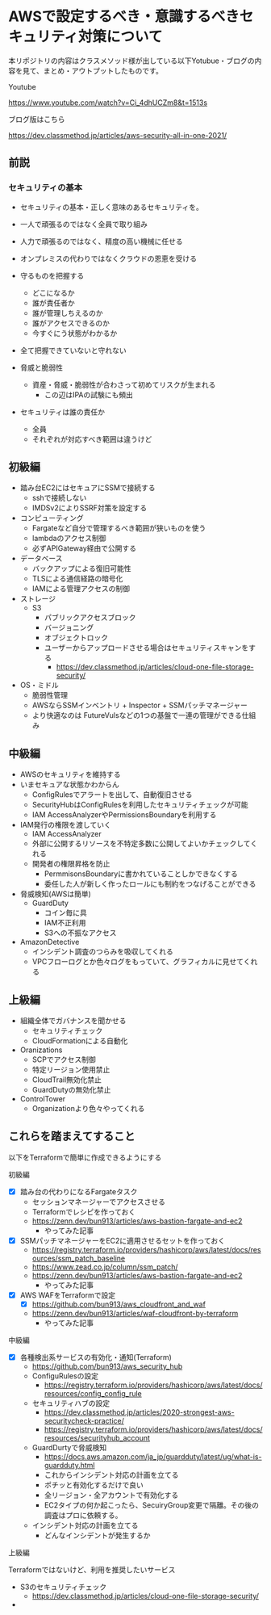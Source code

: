 # AWSで設定するべき・意識するべきセキュリティ対策について

本リポジトリの内容はクラスメソッド様が出している以下Yotubue・ブログの内容を見て、まとめ・アウトプットしたものです。

Youtube

https://www.youtube.com/watch?v=Ci_4dhUCZm8&t=1513s

ブログ版はこちら

https://dev.classmethod.jp/articles/aws-security-all-in-one-2021/


## 前説

### セキュリティの基本

- セキュリティの基本・正しく意味のあるセキュリティを。
- 一人で頑張るのではなく全員で取り組み
- 人力で頑張るのではなく、精度の高い機械に任せる
- オンプレミスの代わりではなくクラウドの恩恵を受ける

- 守るものを把握する
  - どこになるか
  - 誰が責任者か
  - 誰が管理しちえるのか
  - 誰がアクセスできるのか
  - 今すぐにう状態がわかるか
- 全て把握できていないと守れない

- 脅威と脆弱性
  - 資産・脅威・脆弱性が合わさって初めてリスクが生まれる
    - この辺はIPAの試験にも頻出

- セキュリティは誰の責任か
  - 全員
  - それぞれが対応すべき範囲は違うけど


## 初級編

- 踏み台EC2にはセキュアにSSMで接続する
  - sshで接続しない
  - IMDSv2によりSSRF対策を設定する
- コンピューティング
  - Fargateなど自分で管理するべき範囲が狭いものを使う
  - lambdaのアクセス制御
  - 必ずAPIGateway経由で公開する
- データベース
  - バックアップによる復旧可能性
  - TLSによる通信経路の暗号化
  - IAMによる管理アクセスの制御
- ストレージ
  - S3
    - パブリックアクセスブロック
    - バージョニング
    - オブジェクトロック
    - ユーザーからアップロードさせる場合はセキュリティスキャンをする
      - https://dev.classmethod.jp/articles/cloud-one-file-storage-security/
- OS・ミドル
  - 脆弱性管理
  - AWSならSSMインベントリ + Inspector + SSMパッチマネージャー
  - より快適なのは FutureVulsなどの1つの基盤で一連の管理ができる仕組み

## 中級編

- AWSのセキュリティを維持する
- いまセキュアな状態かわからん
  - ConfigRulesでアラートを出して、自動復旧させる
  - SecurityHubはConfigRulesを利用したセキュリティチェックが可能
  - IAM AccessAnalyzerやPermissionsBoundaryを利用する
- IAM発行の権限を渡していく
  - IAM AccessAnalyzer
  - 外部に公開するリソースを不特定多数に公開してよいかチェックしてくれる
  - 開発者の権限昇格を防止
    - PermmisonsBoundaryに書かれていることしかできなくする
    - 委任した人が新しく作ったロールにも制約をつなげることができる
- 脅威検知(AWSは簡単)
  - GuardDuty
    - コイン毎に具
    - IAM不正利用
    - S3への不振なアクセス
- AmazonDetective
  - インシデント調査のつらみを吸収してくれる
  - VPCフローログとか色々ログをもっていて、グラフィカルに見せてくれる

## 上級編

- 組織全体でガバナンスを聞かせる
  - セキュリティチェック
  - CloudFormationによる自動化
- Oranizations
  - SCPでアクセス制御
  - 特定リージョン使用禁止
  - CloudTrail無効化禁止
  - GuardDutyの無効化禁止
- ControlTower
  - Organizationより色々やってくれる

## これらを踏まえてすること

以下をTerraformで簡単に作成できるようにする

初級編

- [x] 踏み台の代わりになるFargateタスク
  - セッションマネージャーでアクセスさせる
  - Terraformでレシピを作っておく
  - https://zenn.dev/bun913/articles/aws-bastion-fargate-and-ec2
    - やってみた記事
- [x] SSMパッチマネージャーをEC2に適用させるセットを作っておく
  - https://registry.terraform.io/providers/hashicorp/aws/latest/docs/resources/ssm_patch_baseline
  - https://www.zead.co.jp/column/ssm_patch/
  - https://zenn.dev/bun913/articles/aws-bastion-fargate-and-ec2
    - やってみた記事
- [x] AWS WAFをTerraformで設定
  - [x] https://github.com/bun913/aws_cloudfront_and_waf
  - https://zenn.dev/bun913/articles/waf-cloudfront-by-terraform
    - やってみた記事

中級編

- [x] 各種検出系サービスの有効化・通知(Terraform)
  - https://github.com/bun913/aws_security_hub
  - ConfiguRulesの設定
    - https://registry.terraform.io/providers/hashicorp/aws/latest/docs/resources/config_config_rule
  - セキュリティハブの設定
    - https://dev.classmethod.jp/articles/2020-strongest-aws-securitycheck-practice/
    - https://registry.terraform.io/providers/hashicorp/aws/latest/docs/resources/securityhub_account
  - GuardDurtyで脅威検知
    - https://docs.aws.amazon.com/ja_jp/guardduty/latest/ug/what-is-guardduty.html
    - これからインシデント対応の計画を立てる
    - ポチッと有効化するだけで良い
    - 全リージョン・全アカウントで有効化する
    - EC2タイプの何か起こったら、SecuiryGroup変更で隔離。その後の調査はプロに依頼する。
  - インシデント対応の計画を立てる
    - どんなインシデントが発生するか

上級編


Terraformではないけど、利用を推奨したいサービス

- S3のセキュリティチェック
  - https://dev.classmethod.jp/articles/cloud-one-file-storage-security/
- 
